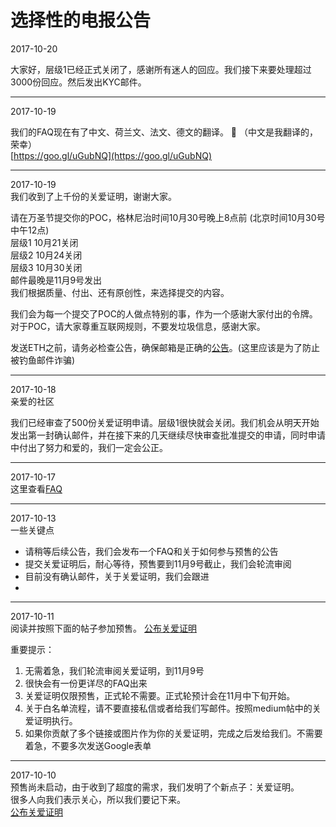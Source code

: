 # 选择性的电报公告

2017-10-20  

大家好，层级1已经正式关闭了，感谢所有迷人的回应。我们接下来要处理超过3000份回应。然后发出KYC邮件。

---

2017-10-19  

我们的FAQ现在有了中文、荷兰文、法文、德文的翻译。 🙂 （中文是我翻译的，荣幸）  
[https://goo.gl/uGubNQ](https://goo.gl/uGubNQ)  

---

2017-10-19  
我们收到了上千份的关爱证明，谢谢大家。  

请在万圣节提交你的POC，格林尼治时间10月30号晚上8点前 (北京时间10月30号中午12点)  
层级1 10月21关闭  
层级2 10月24关闭  
层级3 10月30关闭  
邮件最晚是11月9号发出  
我们根据质量、付出、还有原创性，来选择提交的内容。  

我们会为每一个提交了POC的人做点特别的事，作为一个感谢大家付出的令牌。  
对于POC，请大家尊重互联网规则，不要发垃圾信息，感谢大家。  

发送ETH之前，请务必检查公告，确保邮箱是正确的[公告](https://t.me/quantstampANN)。(这里应该是为了防止被钓鱼邮件诈骗)  

---

2017-10-18  
亲爱的社区

我们已经审查了500份关爱证明申请。层级1很快就会关闭。我们机会从明天开始发出第一封确认邮件，并在接下来的几天继续尽快审查批准提交的申请，同时申请中付出了努力和爱的，我们一定会公正。

---

2017-10-17  
这里查看[FAQ](https://github.com/yajiya/quantstamp-summary/blob/master/faqs-by-the-quantstamp-community.md)

--- 

2017-10-13  
一些关键点
- 请稍等后续公告，我们会发布一个FAQ和关于如何参与预售的公告
- 提交关爱证明后，耐心等待，预售要到11月9号截止，我们会轮流审阅
- 目前没有确认邮件，关于关爱证明，我们会跟进
- 
---

2017-10-11  
阅读并按照下面的帖子参加预售。
[公布关爱证明](https://github.com/yajiya/quantstamp-summary/blob/master/medium-20171009-announcing-announcing-proof-of-caring.md)  

重要提示：
1. 无需着急，我们轮流审阅关爱证明，到11月9号
2. 很快会有一份更详尽的FAQ出来
3. 关爱证明仅限预售，正式轮不需要。正式轮预计会在11月中下旬开始。
4. 关于白名单流程，请不要直接私信或者给我们写邮件。按照medium帖中的关爱证明执行。
5. 如果你贡献了多个链接或图片作为你的关爱证明，完成之后发给我们。不需要着急，不要多次发送Google表单

---

2017-10-10  
预售尚未启动，由于收到了超度的需求，我们发明了个新点子：关爱证明。  
很多人向我们表示关心，所以我们要记下来。  
[公布关爱证明](https://github.com/yajiya/quantstamp-summary/blob/master/medium-20171009-announcing-announcing-proof-of-caring.md)  
